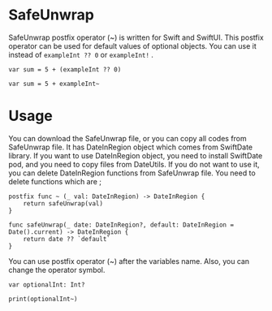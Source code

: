 # SafeUnwrap

SafeUnwrap postfix operator (~) is written for Swift and SwiftUI. This postfix operator can be used for default values of optional objects. You can use it instead of ``` exampleInt ?? 0 ``` or ``` exampleInt! ``` .

```
var sum = 5 + (exampleInt ?? 0)
```

```
var sum = 5 + exampleInt~

```

# Usage

You can download the SafeUnwrap file, or you can copy all codes from SafeUnwrap file. It has DateInRegion object which comes from SwiftDate library. If you want to use DateInRegion object, you need to install SwiftDate pod, and you need to copy files from DateUtils.  If you do not want to use it, you can delete DateInRegion functions from SafeUnwrap file. You need to delete functions which are ;

```
postfix func ~ (_ val: DateInRegion) -> DateInRegion {
    return safeUnwrap(val)
}

func safeUnwrap(_ date: DateInRegion?, default: DateInRegion = Date().current) -> DateInRegion {
    return date ?? `default`
}

```

You can use postfix operator (~) after the variables name. Also, you can change the operator symbol.

```
var optionalInt: Int?

print(optionalInt~)

```
